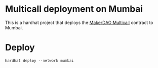 # Multicall deployment on Mumbai

This is a hardhat project that deploys the [MakerDAO Multicall](https://github.com/makerdao/multicall) contract to Mumbai.

# Deploy

`hardhat deploy --network mumbai`

